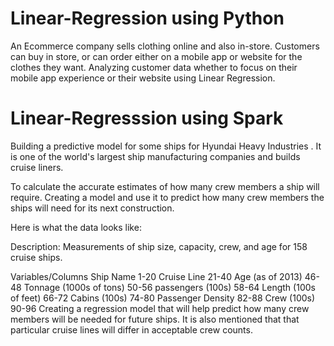 # Linear-Regression using Python

An Ecommerce company sells clothing online and also in-store. Customers can buy in store, or can order either on a mobile app or website for the clothes they want. Analyzing customer data whether to focus on their mobile app experience or their website using Linear Regression.

# Linear-Regresssion using Spark

Building a predictive model for some ships for Hyundai Heavy Industries . It is one of the world's largest ship manufacturing companies and builds cruise liners.

To calculate the accurate estimates of how many crew members a ship will require. Creating a model and use it to predict how many crew members the ships will need for its next construction.

Here is what the data looks like:

Description: Measurements of ship size, capacity, crew, and age for 158 cruise
ships.


Variables/Columns
Ship Name     1-20
Cruise Line   21-40
Age (as of 2013)   46-48
Tonnage (1000s of tons)   50-56
passengers (100s)   58-64
Length (100s of feet)  66-72
Cabins  (100s)   74-80
Passenger Density   82-88
Crew  (100s)   90-96
Creating a regression model that will help predict how many crew members will be needed for future ships. It is also mentioned that that particular cruise lines will differ in acceptable crew counts.
